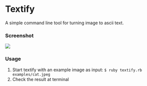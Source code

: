 # Textify

A simple command line tool for turning image to ascii text.

### Screenshot

![](https://github.com/shrimp509/terminal-games/blob/main/screenshots/textify-example.png)

### Usage

1. Start textify with an example image as input: `$ ruby textify.rb examples/cat.jpeg`
2. Check the result at terminal